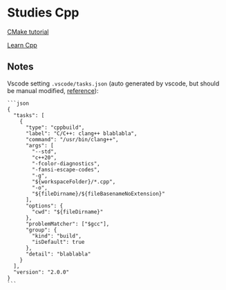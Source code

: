 # Studies Cpp

[CMake tutorial](https://cmake.org/cmake/help/latest/guide/tutorial/index.html)

[Learn Cpp](https://www.learncpp.com/)

## Notes

Vscode setting `.vscode/tasks.json` (auto generated by vscode, but should be manual modified, [reference](https://www.cnblogs.com/gundam00/p/13447602.html)):

    ```json
    {
      "tasks": [
        {
          "type": "cppbuild",
          "label": "C/C++: clang++ blablabla",
          "command": "/usr/bin/clang++",
          "args": [
            "--std",
            "c++20",
            "-fcolor-diagnostics",
            "-fansi-escape-codes",
            "-g",
            "${workspaceFolder}/*.cpp",
            "-o",
            "${fileDirname}/${fileBasenameNoExtension}"
          ],
          "options": {
            "cwd": "${fileDirname}"
          },
          "problemMatcher": ["$gcc"],
          "group": {
            "kind": "build",
            "isDefault": true
          },
          "detail": "blablabla"
        }
      ],
      "version": "2.0.0"
    }
    ```
